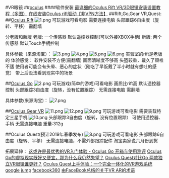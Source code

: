 #VR眼镜
##[oculus](https://www.oculus.com/)
####软件安装
[最详细的Oculus Rift VR/3D眼镜安装设置教程（多图）](http://www.nofm.cn/blog/read.php/548.htm)
[在线安装Oculus rift驱动【非VPN方法】](https://blog.csdn.net/melodybai/article/details/80965077)
##Rift,Go,Gear VR,Quest:
##[Oculus Rift](https://www.oculus.com/rift/)
<img src="https://i.loli.net/2019/03/15/5c8b02276bfc5.png" alt="1.png" title="1.png" />
可玩游戏可看电影
需要连接电脑
头部跟踪6自由度（旋转、平移）
需翻墙

分老版和新版
老版:
一个传感器
默认遥控器控制(可以外接XBOX手柄)
新版:
两个传感器
默认Touch手柄控制

具体参数（来源淘宝）：
<img src="https://i.loli.net/2019/03/15/5c8b06312d5fb.png" alt="3.png" title="3.png" />
<img src="https://i.loli.net/2019/03/15/5c8b06312360c.png" alt="4.png" title="4.png" />
<img src="https://i.loli.net/2019/03/15/5c8b0631267e9.png" alt="5.png" title="5.png" />
<img src="https://i.loli.net/2019/03/15/5c8b0630f2337.png" alt="6.png" title="6.png" />
实验室的rift是老版的
体验感觉：
软件安装不方便(需翻墙)
画面清晰度不够高
头盔较重，戴久了颈椎不适
使用者可能会有头晕、恶心的症状（刚吃了早饭戴了半小时就有想吐的感觉）
带上后没法看到现实中的场景

##[Oculus Go](https://www.oculus.com/go/)
<img src="https://i.loli.net/2019/03/15/5c8b0227838a0.png" alt="2.png" title="2.png" />
可玩游戏(简单的游戏)可看电影
画质比rift高
默认遥控器控制
头部跟踪3自由度（旋转，没有位置跟踪）
无需连接电脑
需翻墙

具体参数(来源淘宝)：
<img src="https://i.loli.net/2019/03/15/5c8b0d02e6ea7.png" alt="7.png" title="7.png" />

##[Oculus Gear VR](https://www.oculus.com/gear-vr/)
<img src="https://i.loli.net/2019/03/15/5c8b1608c8ce8.png" alt="11.png" title="11.png" />
<img src="https://i.loli.net/2019/03/15/5c8b16092e08e.png" alt="12.png" title="12.png" />
<img src="https://i.loli.net/2019/03/15/5c8b1332d4343.png" alt="9.png" title="9.png" />
可玩游戏可看电影
需要装载特定三星手机
<img src="https://i.loli.net/2019/03/15/5c8b1401bedbb.png" alt="10.png" title="10.png" />
头部跟踪3自由度（旋转，没有位置跟踪）
可使用遥控器、手柄
无需连接电脑
重量:312g

##Oculus Quest(预计2019年春季发布)
<img src="https://i.loli.net/2019/03/15/5c8b11998e703.png" alt="8.png" title="8.png" />
可玩游戏可看电影
头部跟踪6自由度（旋转、平移）
无需连接电脑，不需外部跟踪配件
淘宝卖家说六月份到货

拓展延伸：
[这或许是最优秀的VR入门体验 - Oculus Go 开箱与使用测评](https://sspai.com/post/44788)
[Oculus Go的虚拟现实既好又便宜，那为什么我仍然失望？](https://www.jiaheu.com/topic/333071.html)
[Oculus Quest对比Go 两款独立VR眼镜谁更好？](https://new.qq.com/omn/20181003/20181003A0YTXJ.html)
[Oculus Quest上手体验：一个完全一体化的VR游戏系统](https://baijiahao.baidu.com/s?id=1612903826598557356&wfr=spider&for=pc)
[google jump](https://ai.google/research/pubs/pub45617)
[facebook360](https://facebook360.fb.com/)
[由FaceBook总结的关于VR AR的术语](https://facebook360.fb.com/glossary/)
